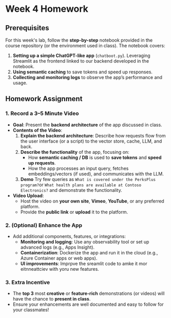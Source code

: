 # Week 4 Homework

## Prerequisites

For this week's lab, follow the **step-by-step** notebook provided in the course repository (or the environment used in class). The notebook covers:
1. **Setting up a simple ChatGPT-like app** (`chatboot.py`). Leveraging Streamlit as the frontend linked to our backend developed in the notebook.
2. **Using semantic caching** to save tokens and speed up responses.
3. **Collecting and monitoring logs** to observe the app’s performance and usage.

## Homework Assignment

### 1. Record a 3–5 Minute Video

- **Goal**: Present the **backend architecture** of the app discussed in class.
- **Contents of the Video**:
  1. **Explain the backend architecture**: Describe how requests flow from the user interface (or a script) to the vector store, cache, LLM, and back.
  2. **Describe the functionality** of the app, focusing on:
     - How **semantic caching / DB** is used to **save tokens** and **speed up requests**.
     - How the app processes an input query, fetches embeddings/vectors (if used), and communicates with the LLM.
  3. **Demo** Try few queries as `What is covered under the PerksPlus program?`or `What health plans are available at Contoso Electronics?` and demonstrate the functionality. 
- **Video Upload**:
  - Host the video on **your own site**, **Vimeo**, **YouTube**, or any preferred platform.
  - Provide the **public link** or **upload** it to the platform.

### 2. (Optional) Enhance the App

- Add additional components, features, or integrations:
  - **Monitoring and logging**: Use any observability tool or set up advanced logs (e.g., Apps Insight).
  - **Containerization**: Dockerize the app and run it in the cloud (e.g., Azure Container apps or web apps).
  - **UI improvements**: Imprpve the sreamlit code to amke it mor eitnneattciev with yoru new features.

### 3. Extra Incentive

- The **top 3** most **creative** or **feature-rich** demonstrations (or videos) will have the chance to **present in class**.
- Ensure your enhancements are well documented and easy to follow for your classmates!